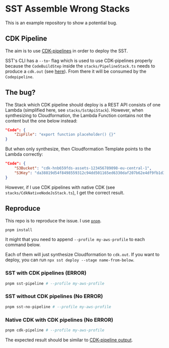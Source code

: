 # SST Assemble Wrong Stacks

This is an example repository to show a potential bug.

## CDK Pipeline

The aim is to use [CDK-pipelines](https://docs.aws.amazon.com/cdk/api/v2/docs/aws-cdk-lib.pipelines-readme.html) in order to deploy the SST.

SST's CLI has a `--to`- flag which is used to use CDK-pipelines properly
because the `CodeBuildStep` inside the `stacks/PipelineStack.ts` needs to produce a `cdk.out` (see [here](https://docs.aws.amazon.com/cdk/api/v2/docs/aws-cdk-lib.pipelines-readme.html#defining-the-pipeline)).
From there it will be consumed by the `Codepipeline`.

## The bug?

The Stack which CDK pipeline should deploy is a REST API consists of one Lambda (simplified here, see `stacks/SstApiStack`).
However, when synthesizing to Cloudformation, the Lambda Function contains not the content but the one below instead:

```json
"Code": {
    "ZipFile": "export function placeholder() {}"
}
```

But when only synthesize, then Cloudformation Template points to the Lambda correctly:

```json
"Code": {
    "S3Bucket": "cdk-hnb659fds-assets-123456789098-eu-central-1",
    "S3Key": "da38819d54f8498559312c94dd501165ed6330daf207b62e4df9fb1d3e7b2d23.zip"
}
```

However, if I use CDK pipelines with native CDK (see `stacks/CdkNativeNodeJsStack.ts`), I get the correct result.

## Reproduce

This repo is to reproduce the issue.
I use [`pnpm`](https://pnpm.io/).

```sh
pnpm install
```

It might that you need to append `--profile my-aws-profile` to each command below.

Each of them will just synthesize Cloudformation to `cdk.out`. If you want to deploy, you can run `npx sst deploy --stage name-from-below`.

### SST with CDK pipelines (ERROR)

```sh
pnpm sst-pipeline # --profile my-aws-profile
```

### SST without CDK pipelines (No ERROR)

```sh
pnpm sst-no-pipeline # --profile my-aws-profile
```

### Native CDK with CDK pipelines (No ERROR)

```sh
pnpm cdk-pipeline # --profile my-aws-profile
```

The expected result should be similar to [CDK-pipeline output](#native-cdk-with-cdk-pipelines).
